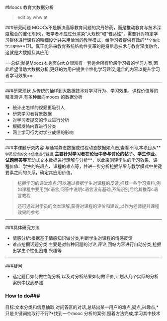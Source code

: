 #Moocs 教育大数据分析

> edit by whw at 

###研究问题
MOOCs不是解决高等教育问题的灵丹妙药，而是推动教育与技术深度融合的催化剂[6]，教学者不应过分渲染“大规模”和“普适性”，需要针对特定学习群体进行课程的精细设计并采用恰当的教学模式，给学习者提供有效的**`个性化学习支持`**[7]。真正能带来教育系统结构性变革的是将信息技术与教育深度融合，这就是大数据及其应用

==总结:就是Moocs本身面向大众很难有一套适合所有阶段学习者的学习方案,因此希望借助大数据分析,更好的为用户提供个性化学习建议,适合的内容以提升学习者学习效果==
***
###研究现状
从传统的抽样到大数据技术对学习行为、学习效果、课程价值等的精准测评,有多种面向moocs 的数据分析
-  统计出怎样的视频更吸引人
-  研究学习者背景数据
-  对学习者提交的作业进行分析
-  根据发帖内容进行分类
-  网上学习行为对学业成绩的影响
***
###本课题研究内容
与通常静态数据或过程动态数据如点击,查看不同,本项目从**`学员反馈的文本信息进行挖掘`**,主要针对学习者在论坛中参与讨论的帖子、学生作业、试题解答等**互动式文本数据进行理解与分析**，以此来测评学生的学习效果、课程价值、学生的兴趣点、课程的难点等，并进一步分析挖掘结果与教学模式中关键要素之间的关系，确定其应用价值。
>挖掘学习的课堂难点:可以通过根据学生对课程的反馈,推荐一些学习资料,例如课程中要用到c语言,问答中说明c语言没有基础,系统识别后给其推荐c语言教程
>
>还可通过对学员的文本理解,获得对课程的评价和建议,以作为老师提升课程效果的参考
***
###具体研究方法
- 情感分析:根据基于情感知识做分类,判断学生对课程的情感反馈
- 难点挖掘话题分类:主要是对各种问题的讨论,评论,回帖内容进行自动分类,挖掘出学生个性化困难,兴趣等

***
###疑问
 - 选定题目如何做性能分析,以及对分析结果如何做评价,计划从几个实际的分析案例中找到参照

### How to do###

目标:文本分类和信息抽取,对问答区的对话,总结出某一用户的难点,疑点,兴趣点,*只是关键词抽取行不行?*找到一个mooc 分析的案例,照着方法完成,学习其中技术

